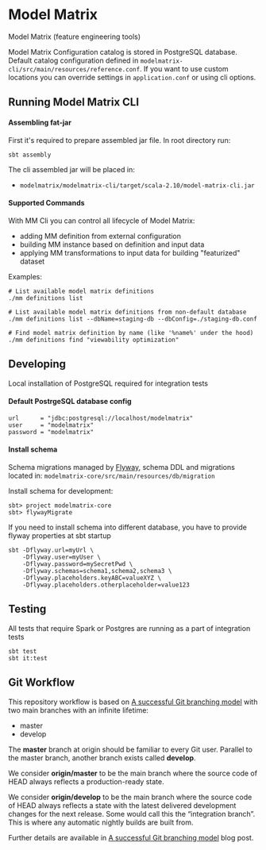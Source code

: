 # Model Matrix

Model Matrix (feature engineering tools)

Model Matrix Configuration catalog is stored in PostgreSQL database. 
Default catalog configuration defined in `modelmatrix-cli/src/main/resources/reference.conf`. 
If you want to use custom locations you can override settings in `application.conf` or using cli options.

## Running Model Matrix CLI

#### Assembling fat-jar

First it's required to prepare assembled jar file. In root directory run:

    sbt assembly
    
The cli assembled jar will be placed in:
  - `modelmatrix/modelmatrix-cli/target/scala-2.10/model-matrix-cli.jar`
    
#### Supported Commands
     
With MM Cli you can control all lifecycle of Model Matrix:
 - adding MM definition from external configuration 
 - building MM instance based on definition and input data 
 - applying MM transformations to input data for building "featurized" dataset 
 
Examples:
 
    # List available model matrix definitions
    ./mm definitions list
     
    # List available model matrix definitions from non-default database
    ./mm definitions list --dbName=staging-db --dbConfig=./staging-db.conf
    
    # Find model matrix definition by name (like '%name%' under the hood)
    ./mm definitions find "viewability optimization"
 

## Developing

Local installation of PostgreSQL required for integration tests
 
#### Default PostrgeSQL database config

    url      = "jdbc:postgresql://localhost/modelmatrix"  
    user     = "modelmatrix"  
    password = "modelmatrix"  

#### Install schema

Schema migrations managed by [Flyway](http://flywaydb.org), 
schema DDL and migrations located in: `modelmatrix-core/src/main/resources/db/migration`

Install schema for development:

    sbt> project modelmatrix-core  
    sbt> flywayMigrate 
    
If you need to install schema into different database, you have to provide flyway properties at sbt startup

    sbt -Dflyway.url=myUrl \
        -Dflyway.user=myUser \
        -Dflyway.password=mySecretPwd \
        -Dflyway.schemas=schema1,schema2,schema3 \
        -Dflyway.placeholders.keyABC=valueXYZ \
        -Dflyway.placeholders.otherplaceholder=value123

## Testing

All tests that require Spark or Postgres are running as a part of integration tests

    sbt test
    sbt it:test

## Git Workflow

This repository workflow is based on [A successful Git branching model](http://nvie.com/posts/a-successful-git-branching-model/) with two main branches with an infinite lifetime:

* master
* develop

The **master** branch at origin should be familiar to every Git user. Parallel to the master branch, another branch exists called **develop**.

We consider **origin/master** to be the main branch where the source code of HEAD always reflects a production-ready state.

We consider **origin/develop** to be the main branch where the source code of HEAD always reflects a state with the latest delivered development changes for the next release. Some would call this the “integration branch”. This is where any automatic nightly builds are built from.

Further details are available in [A successful Git branching model](http://nvie.com/posts/a-successful-git-branching-model/) blog post.
